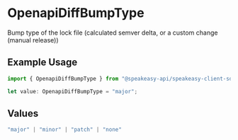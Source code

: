 # OpenapiDiffBumpType

Bump type of the lock file (calculated semver delta, or a custom change (manual release))

## Example Usage

```typescript
import { OpenapiDiffBumpType } from "@speakeasy-api/speakeasy-client-sdk-typescript/sdk/models/shared";

let value: OpenapiDiffBumpType = "major";
```

## Values

```typescript
"major" | "minor" | "patch" | "none"
```